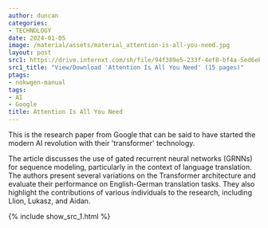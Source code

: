 ```yaml
---
author: duncan
categories:
- TECHNOLOGY
date: 2024-01-05
image: /material/assets/material_attention-is-all-you-need.jpg
layout: post
src1: https://drive.internxt.com/sh/file/94f389e5-233f-4ef8-bf4a-5ed6ebfa1d75/fb91f7f91687e8bc057e261c3d3ab8b370db0d5e27b751685dc91ce0e871a855
src1_title: "View/Download 'Attention Is All You Need' (15 pages)" 
ptags:
- nokwgen-manual
tags:
- AI
- Google
title: Attention Is All You Need
---
```


This is the research paper from Google that can be said to have started the modern AI revolution with their 'transformer' technology.

<!--more-->

The article discusses the use of gated recurrent neural networks (GRNNs) for sequence modeling, particularly in the context of language translation. The authors present several variations on the Transformer architecture and evaluate their performance on English-German translation tasks. They also highlight the contributions of various individuals to the research, including Llion, Lukasz, and Aidan.

{% include show_src_1.html %}